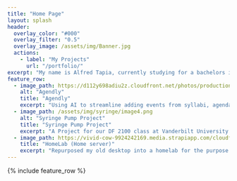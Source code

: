 ```yaml
---
title: "Home Page"
layout: splash
header:
  overlay_color: "#000"
  overlay_filter: "0.5"
  overlay_image: /assets/img/Banner.jpg
  actions:
    - label: "My Projects"
      url: "/portfolio/"
excerpt: "My name is Alfred Tapia, currently studying for a bachelors in Computer Science at Vanderbilt University."
feature_row:
  - image_path: https://d112y698adiu2z.cloudfront.net/photos/production/software_photos/003/053/202/datas/medium.jpg
    alt: "Agendly"
    title: "Agendly"
    excerpt: "Using AI to streamline adding events from syllabi, agendas, and schedules to your calendar."
  - image_path: /assets/img/syringe/image4.png
    alt: "Syringe Pump Project"
    title: "Syringe Pump Project"
    excerpt: "A Project for our DF 2100 class at Vanderbilt University that precisely controls the dispense of liquids for medical uses"
  - image_path: https://vivid-cow-9924242169.media.strapiapp.com/cloudflare_bb657624dc.webp
    title: "HomeLab (Home server)"
    excerpt: "Repurposed my old desktop into a homelab for the purpose of hosting my different services"
---
```


{% include feature_row %}

